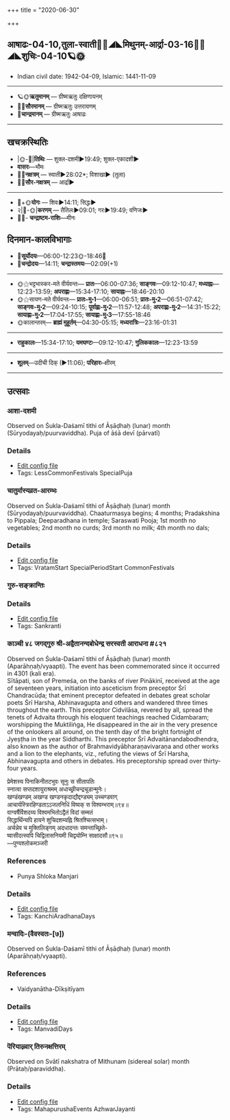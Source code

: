 +++
title = "2020-06-30"

+++
## आषाढः-04-10,तुला-स्वाती🌛🌌◢◣मिथुनम्-आर्द्रा-03-16🌌🌞◢◣शुचिः-04-10🪐🌞
- Indian civil date: 1942-04-09, Islamic: 1441-11-09
___________________
- 🪐🌞**ऋतुमानम्** — ग्रीष्मऋतुः दक्षिणायनम्
- 🌌🌞**सौरमानम्** — ग्रीष्मऋतुः उत्तरायणम्
- 🌛**चान्द्रमानम्** — ग्रीष्मऋतुः आषाढः
___________________


## खचक्रस्थितिः
- |🌞-🌛|**तिथिः** — शुक्ल-दशमी►19:49; शुक्ल-एकादशी►  
- **वासरः**—भौमः  
- 🌌🌛**नक्षत्रम्** — स्वाती►28:02*; विशाखा► (तुला)  
- 🌌🌞**सौर-नक्षत्रम्** — आर्द्रा►  
___________________
- 🌛+🌞**योगः** — शिवः►14:11; सिद्धः►  
- २|🌛-🌞|**करणम्** — तैतिलः►09:01; गरः►19:49; वणिजः►  
- 🌌🌛- **चन्द्राष्टम-राशिः**—मीनः  


## दिनमान-कालविभागाः
- 🌅**सूर्योदयः**—06:00-12:23🌞️-18:46🌇  
- 🌛**चन्द्रोदयः**—14:11; **चन्द्रास्तमयः**—02:09(+1)  
___________________
- 🌞⚝भट्टभास्कर-मते वीर्यवन्तः— **प्रातः**—06:00-07:36; **साङ्गवः**—09:12-10:47; **मध्याह्नः**—12:23-13:59; **अपराह्णः**—15:34-17:10; **सायाह्नः**—18:46-20:10  
- 🌞⚝सायण-मते वीर्यवन्तः— **प्रातः-मु॰1**—06:00-06:51; **प्रातः-मु॰2**—06:51-07:42; **साङ्गवः-मु॰2**—09:24-10:15; **पूर्वाह्णः-मु॰2**—11:57-12:48; **अपराह्णः-मु॰2**—14:31-15:22; **सायाह्णः-मु॰2**—17:04-17:55; **सायाह्णः-मु॰3**—17:55-18:46  
- 🌞कालान्तरम्— **ब्राह्मं मुहूर्तम्**—04:30-05:15; **मध्यरात्रिः**—23:16-01:31  
___________________
- **राहुकालः**—15:34-17:10; **यमघण्टः**—09:12-10:47; **गुलिककालः**—12:23-13:59  
___________________
- **शूलम्**—उदीची दिक् (►11:06); **परिहारः**–क्षीरम्  
___________________

## उत्सवाः
### आशा-दशमी

Observed on Śukla-Daśamī tithi of Āṣāḍhaḥ (lunar) month (Sūryodayaḥ/puurvaviddha). Puja of āśā devī (pārvatī)

### Details
- [Edit config file](https://github.com/jyotisham/adyatithi/tree/master/general/lunar_month/tithi/04/10/AzA~dazamI.toml)
- Tags: LessCommonFestivals SpecialPuja


### चातुर्मास्यव्रत-आरम्भः

Observed on Śukla-Daśamī tithi of Āṣāḍhaḥ (lunar) month (Sūryodayaḥ/puurvaviddha). Chaaturmasya begins; 4 months; Pradakshina to Pippala; Deeparadhana in temple; Saraswati Pooja; 1st month no vegetables; 2nd month no curds; 3rd month no milk; 4th month no dals;

### Details
- [Edit config file](https://github.com/jyotisham/adyatithi/tree/master/time_focus/misc/lunar_month/tithi/04/10/cAturmAsyavrata-ArambhaH.toml)
- Tags: VratamStart SpecialPeriodStart CommonFestivals


### गुरु-सङ्क्रान्तिः



### Details
- [Edit config file](https://github.com/jyotisham/adyatithi/tree/master/time_focus/sankrAnti/description_only/guru-saGkrAntiH.toml)
- Tags: Sankranti


### काञ्ची ४८ जगद्गुरु श्री-अद्वैतानन्दबोधेन्द्र सरस्वती आराधना #८२१

Observed on Śukla-Daśamī tithi of Āṣāḍhaḥ (lunar) month (Aparāhṇaḥ/vyaapti). The event has been commemorated since it occurred in 4301 (kali era).  
Sītāpati, son of Premeśa, on the banks of river Pinākinī, received at the age of seventeen years, initiation into asceticism from preceptor Śrī Chandracūḍa; that eminent preceptor defeated in debates great scholar poets Śrī Harsha, Abhinavagupta and others and wandered three times throughout the earth. This preceptor Cidvilāsa, revered by all, spread the tenets of Advaita through his eloquent teachings reached Cidambaram; worshipping the Muktiliṅga, He disappeared in the air in the very presence of the onlookers all around, on the tenth day of the bright fortnight of Jyeṣṭha in the year Siddharthi. This preceptor Śrī Advaitānandabodhendra, also known as the author of Brahmavidyābharaṇavivaraṇa and other works and a lion to the elephants, viz., refuting the views of Śrī Harsha, Abhinavagupta and others in debates. His preceptorship spread over thirty-four years.

प्रेमेशस्य पिनाकिनीतटभुवः सूनुः स सीतापतिः  
स्नात्वा सप्तदशायुराश्रमम् अधाच्छ्रीचन्द्रचूडान्मुनेः।  
खण्डंखण्डम् अखण्ड खण्डनकृदाद्यौद्दण्ड्यम् उच्चण्डवाग्  
आचार्यस्त्रिरहिण्डताऽऽजलनिधिं विष्वक् स विश्वम्भराम्॥९४॥  
वाग्वर्षैर्विशदय्य विश्वमभितोऽद्वैतं विदां सम्मतं  
सिद्धार्थिन्यपि हायने शुचिदशम्यह्नि श्रितश्चित्सभाम्।  
अर्चन्नेव च मुक्तिलिङ्गम् अदधादन्तः समन्ताच्छ्रिते-  
ष्वासीदत्स्वपि चिद्विलासनियमी चिद्व्योम्नि साक्षादसौ॥९५॥  
—पुण्यश्लोकमञ्जरी


### References
- Punya Shloka Manjari


### Details
- [Edit config file](https://github.com/jyotisham/adyatithi/tree/master/mahApuruSha/kAnchI-maTha/lunar_month/tithi/04/10/kAJcI%2048%20jagadguru%20zrI~advaitAnandabOdhEndra%20sarasvatI%20ArAdhanA.toml)
- Tags: KanchiAradhanaDays


### मन्वादिः-(वैवस्वतः-[७])

Observed on Śukla-Daśamī tithi of Āṣāḍhaḥ (lunar) month (Aparāhṇaḥ/vyaapti). 
### References
- Vaidyanātha-Dīkṣitīyam


### Details
- [Edit config file](https://github.com/jyotisham/adyatithi/tree/master/time_focus/yugAdiH/lunar_month/tithi/04/10/manvAdiH~%28vaivasvataH~%5B7%5D%29.toml)
- Tags: ManvadiDays


### पॆरियाऴ्वार् तिरुनक्षत्तिरम्

Observed on Svātī nakshatra of Mithunam (sidereal solar) month (Prātaḥ/paraviddha). 

### Details
- [Edit config file](https://github.com/jyotisham/adyatithi/tree/master/mahApuruSha/ALvAr/sidereal_solar_month/nakshatra/03/15/periyAzhvAr%20tirunakSattiram.toml)
- Tags: MahapurushaEvents AzhwarJayanti

